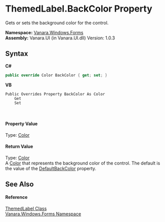 # ThemedLabel.BackColor Property 
 

Gets or sets the background color for the control.

**Namespace:**&nbsp;<a href="c580cf52-4028-70db-28d0-f9b1abc03861">Vanara.Windows.Forms</a><br />**Assembly:**&nbsp;Vanara.UI (in Vanara.UI.dll) Version: 1.0.3

## Syntax

**C#**<br />
``` C#
public override Color BackColor { get; set; }
```

**VB**<br />
``` VB
Public Overrides Property BackColor As Color
	Get
	Set
```

<br />

#### Property Value
Type: <a href="http://msdn2.microsoft.com/en-us/library/14w97wkc" target="_blank">Color</a><br />

#### Return Value
Type: <a href="http://msdn2.microsoft.com/en-us/library/14w97wkc" target="_blank">Color</a><br />A <a href="http://msdn2.microsoft.com/en-us/library/14w97wkc" target="_blank">Color</a> that represents the background color of the control. The default is the value of the <a href="http://msdn2.microsoft.com/en-us/library/y4c6w3xx" target="_blank">DefaultBackColor</a> property.

## See Also


#### Reference
<a href="2f11ac94-7468-de7b-f389-065b2c480914">ThemedLabel Class</a><br /><a href="c580cf52-4028-70db-28d0-f9b1abc03861">Vanara.Windows.Forms Namespace</a><br />